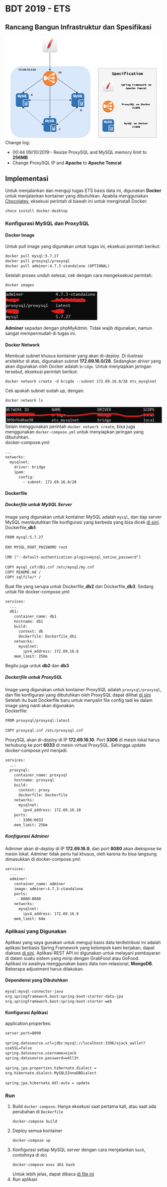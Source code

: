 # BDT 2019 - ETS  
## Rancang Bangun Infrastruktur dan Spesifikasi  
![Infrastructure Detail](img/architecture.png)  
Change log:  
- 00:44 09/10/2019:- Resize ProxySQL and MySQL memory limit to **256MB**  
- Change ProxySQL IP and **Apache** to **Apache Tomcat**  
## Implementasi  
Untuk menjalankan dan menguji tugas ETS basis data ini, digunakan **Docker** untuk menjalankan kontainer yang dibutuhkan. Apabila menggunakan [Chocolatey](https://chocolatey.org/), eksekusi perintah di bawah ini untuk menginstall Docker:
```
choco install docker-desktop
```
### Konfigurasi MySQL dan ProxySQL  

#### Docker Image
Untuk pull image yang digunakan untuk tugas ini, eksekusi perintah berikut:
```
docker pull mysql:5.7.27
docker pull proxysql/proxysql
docker pull adminer:4.7.3-standalone (OPTIONAL)
```
Setelah proses unduh selesai, cek dengan cara mengeksekusi perintah:
```
docker images
```
![Docker Images](img/docker_images.png)

**Adminer** sepadan dengan phpMyAdmin. Tidak wajib digunakan, namun sangat mempermudah di tugas ini.

#### Docker Network
Membuat subnet khusus kontainer yang akan di-*deploy*. Di ilustrasi arsitektur di atas, digunakan subnet **172.69.16.0/28**. Sedangkan *driver* yang akan digunakan oleh Docker adalah `bridge`. Untuk menyiapkan jaringan tersebut, eksekusi perintah berikut:
```
docker network create -d brigde --subnet 172.69.16.0/28 ets_mysqlnet
```
Cek apakah subnet sudah *up*, dengan:
```
docker network ls
```
![Docker Network is Up](img/docker_network.png)  
Selain menggunakan perintah `docker network create`, bisa juga menggunakan `docker-compose.yml`  untuk menyiapkan jaringan yang dibutuhkan.  
docker-compose.yml:
```
...
networks:
  mysqlnet:
    driver: bridge
    ipam:
      config:
        - subnet: 172.69.16.0/28
```
#### Dockerfile
##### Dockerfile untuk MySQL Server
Image yang digunakan untuk kontainer MySQL adalah `mysql`, dan tiap server MySQL membutuhkan file konfigurasi yang berbeda yang bisa dicek [di sini](https://github.com/rahadiankp/bdt19/tree/master/ets/db/mysql_cnf).
Dockerfile_**db1**:
```
FROM mysql:5.7.27

ENV MYSQL_ROOT_PASSWORD root

CMD ["--default-authentication-plugin=mysql_native_password"]

COPY mysql_cnf/db1.cnf /etc/mysql/my.cnf
COPY README.md /
COPY sqlfile/* /
```
Buat file yang serupa untuk Dockerfile_**db2** dan Dockerfile_**db3**.
Sedang untuk file docker-compose.yml:
```
services:
  ...
  db1:
    container_name: db1
    hostname: db1
    build:
      context: db
      dockerfile: Dockerfile_db1
    networks:
      mysqlnet:
        ipv4_address: 172.69.16.6
    mem_limit: 256m
```
Begitu juga untuk **db2** dan **db3**

##### Dockerfile untuk ProxySQL
Image yang digunakan untuk kontainer ProxySQL adalah `proxysql/proxysql`, dan file konfigurasi yang dibutuhkan oleh ProxySQL dapat dilihat [di sini](https://github.com/rahadiankp/bdt19/blob/master/ets/proxy/proxysql.cnf)
Setelah itu buat Dockerfile baru untuk menyalin file config tadi ke dalam image yang nanti akan digunakan.  
Dockerfile:
```
FROM proxysql/proxysql:latest

COPY proxysql.cnf /etc/proxysql.cnf
```
ProxySQL akan di-*deploy* di IP **172.69.16.10**. Port **3306** di mesin lokal harus terhubung ke port **6033** di mesin virtual ProxySQL. Sehingga update docker-compose.yml menjadi:
```
services:
  ...
  proxysql:
    container_name: proxysql
    hostname: proxysql
    build:
      context: proxy
      dockerfile: Dockerfile
    networks:
      mysqlnet:
        ipv4_address: 172.69.16.10
    ports:
      - 3306:6033
    mem_limit: 256m
```
##### Konfigurasi Adminer
Adminer akan di-*deploy* di IP **172.69.16.9**, dan port **8080** akan diekspose ke mesin lokal. Adminer tidak perlu hal khusus, oleh karena itu bisa langsung dimasukkan di docker-compose.yml:
```
services:
  ...
  adminer:
    container_name: adminer
    image: adminer:4.7.3-standalone
    ports:
     - 8080:8080
    networks:
      mysqlnet:
        ipv4_address: 172.69.16.9
    mem_limit: 64m
```
### Aplikasi yang Digunakan
Aplikasi yang saya gunakan untuk menguji basis data terdistribusi ini adalah aplikasi berbasis Spring Framework yang kelompok kami kerjakan, dapat diakses [di sini](https://github.com/shunpeicloser/FP-PBKK-Payment). Aplikasi REST API ini digunakan untuk melayani pembayaran di dalam suatu sistem yang mirip dengan GrabFood atau GoFood.  
Aplikasi ini awalnya menggunakan basis data non-relasional, **MongoDB**. Beberapa adjustment harus dilakukan.
#### Dependensi yang Dibutuhkan
```
mysql:mysql-connector-java
org.springframework.boot:spring-boot-starter-data-jpa
org.springframework.boot:spring-boot-starter-web
```
#### Konfigurasi Aplikasi
application.properties:
```
server.port=8090  
  
spring.datasource.url=jdbc:mysql://localhost:3306/ojack_wallet?useSSL=false  
spring.datasource.username=ojack  
spring.datasource.password=w4ll3t  
  
spring.jpa.properties.hibernate.dialect = org.hibernate.dialect.MySQL5InnoDBDialect  
  
spring.jpa.hibernate.ddl-auto = update
```

### Run
1. Build `docker-compose`. Hanya eksekusi saat pertama kali, atau saat ada perubahan di `Dockerfile`
    ```
    docker-compose build
    ```
2. Deploy semua kontainer
    ```
    docker-compose up
    ```
3. Konfigurasi setiap MySQL server dengan cara menjalankan `bash`, contohnya di `db1`
    ```
    docker-compose exec db1 bash
    ```
    Untuk lebih jelas, dapat dibaca [di file ini](https://github.com/rahadiankp/bdt19/blob/master/ets/db/README.md)
4. Run aplikasi
